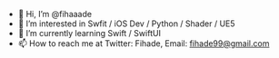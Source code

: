 - 👋 Hi, I’m @fihaaade
- 👀 I’m interested in Swfit / iOS Dev / Python / Shader / UE5
- 🌱 I’m currently learning Swift / SwiftUI
- 📫 How to reach me at Twitter: Fihade, Email: fihade99@gmail.com

<!---
fihaaade/fihaaade is a ✨ special ✨ repository because its `README.md` (this file) appears on your GitHub profile.
You can click the Preview link to take a look at your changes.
--->
